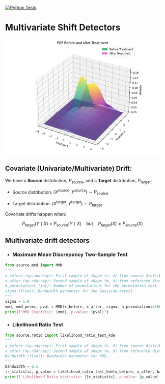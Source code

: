 [![Python Tests](https://github.com/giobbu/covariate-shift/actions/workflows/python-tests.yml/badge.svg)](https://github.com/giobbu/covariate-shift/actions/workflows/python-tests.yml)



# Multivariate Shift Detectors

![Covariate Shift](notebooks/imgs/mmd_pdf_drift_overlap.png?raw=true)


## **Covariate (Univariate/Multivariate) Drift**: 
We have a **Source** distribution, $P_{\text{source}}$, and a **Target** distribution, $P_{\text{target}}$:

* Source distribution: $(X^{\text{source}}, Y^{\text{source}}) ∼ P_{\text{source}}$

* Target distribution: $(X^{\text{target}}, Y^{\text{target}}) ∼ P_{\text{target}}$

Covariate drifts happen when:

  $$P_{\text{target}}(Y \mid X) = P_{\text{source}}(Y \mid X) \quad \text{but} \quad P_{\text{target}}(X) \ne P_{\text{source}}(X)$$


## Multivariate drift detectors

* ### Maximum Mean Discrepancy Two-Sample Test 

```python
from source.mmd import MMD
"""
x_before (np.ndarray): First sample of shape (n, d) from source distribution.
x_after (np.ndarray): Second sample of shape (m, d) from reference distribution.
n_permutations (int): Number of permutations for the permutation test.
sigma (float): Bandwidth parameter for the Gaussian kernel.
"""
sigma = 1.0
mmd, mmd_perms, pval = MMD(x_before, x_after, sigma, n_permutations=1000)
print(f"MMD Statistic: {mmd}, p-value: {pval}")
```

* ### Likelihood Ratio Test

```python
from source.ratio import likelihood_ratio_test_kde
"""
x_before (np.ndarray): First sample of shape (n, d) from source distribution.
x_after (np.ndarray): Second sample of shape (m, d) from reference distribution.
bandwidth (float): Bandwidth parameter for KDE.
"""
bandwidth = 0.5
lr_statistic, p_value = likelihood_ratio_test_kde(x_before, x_after, bandwidth=bandwidth)
print(f'Likelihood Ratio statistic: {lr_statistic}, p-value: {p_value}')
```



